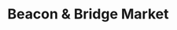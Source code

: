 ---
title: "Beacon & Bridge Market"
url: /swartz-creek/beacon-and-bridge-market/
shop: convenience
---